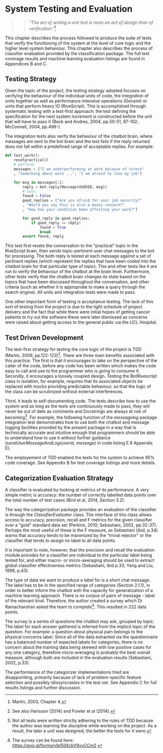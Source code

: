 # System Testing and Evaluation

>> *"The act of writing a unit test is more an act of design than of verification."*[^martin]

[^martin]: Martin, 2003, Chapter 4.

This chapter describes the process followed to produce the suite of tests that
verify the functioning of the system at the level of core logic and the higher
level system behaviour. This chapter also describes the process of
classifier evaluation provided by the classification package.
The full test coverage results and machine learning evaluation listings are found in
Appendices B and C.

## Testing Strategy

Given the topic of the project, the testing strategy adopted focuses on verifying
the behaviour of the individual units of code, the integration of units together
as well as performance intensive operations (Gensim) or units that perform heavy
IO (RiveScript).
This is accomplished through systematic testing
with a test-first approach: the test defining the specification for the next
system increment is constructed before the unit that will have to pass it
(Beck and Andres, 2004, pp.50-51, 97-102; McConnell, 2004, pp.499-).

The integration tests also verify the behaviour of the chatbot brain, where
messages are sent to the bot brain and the test fails if the reply returned
does not fall within a predefined range of acceptable replies. For example:

~~~ python
def test_work():
    resetpractical()
    # perform:
    messages = ["I am underperforming at work because of stress"
    , "Something about work ...", "I am afraid to lose my job"]

    for msg in messages[:]:
        reply = bot.reply(Message(USERID, msg))
        # test:
        found = False
        good_replies = ["Are you afraid for your job security?"
        , "Would you say this is also a money concern?"
        , "How has your condition been affecting your work?"]

        for good_reply in good_replies:
            if good_reply == reply:
                found = True
                break
        assert found, reply
~~~
This test first resets the conversation to the "practical" topic in the RiveScript
brain, then sends topic-pertinent user chat messages to the bot for processing.
The both reply is tested at each message against a set of pertinent replies (which
    represent the replies that have been coded into the chatbot
  brain for that particular type of topic). This and other tests like it are
  run to verify the behaviour of the chatbot at
the brain level.
Furthermore, other tests verify that the chatbot brain changes its state based
on the topics that have been discussed throughout the conversation, and other
criteria (such as whether it is appropriate to make a query through the search
  engine). All units and integration tests were made to pass.

One other important form of testing is acceptance testing. The lack of this sort
of testing from the project is due to the tight schedule of project delivery and
the fact that while there were initial hopes of getting cancer patients to try
out the software these were later dismissed as concerns were raised about
getting access to the general public via the UCL Hospital.

## Test Driven Development

The test-first strategy for testing the core logic of the project is TDD (Martin, 2009, pp.122-123)[^TDD].
There are three main benefits associated with this practice. The first is that
it encourages to take on the perspective of the caller of the code, before any
code has been written which makes the code easy to call and use to the programmer
who is going to consume it. Secondly, it encourages a loosely coupled design.
Testing the BotRivescript class in isolation, for example, requires that its
associated objects be replaced with mocks providing predictable behaviour, so
that the logic of the class can be scrutinized without external interferences.

Third, it leads to self-documenting code. The tests
describe how to use the system and as long as the tests
are continuously made to pass, they will never be out of date as comments and
Docstrings are always at risk of becoming[^notall].
For example, the following function of the *messagelog* package
integration test demonstrates how to use both the chatbot and message
logging facilities provided by the present package in a way that is technically
accurate and intuitive
enough that programmers should be able to understand how to use
it without further guidance (*sendUserMessageAndLog(userid, message)* in code listing E.8 Appendix E).

[^TDD]: See also Hansson (2014) and Fowler et al (2014).

[^notall]: Not all tests were written strictly adhering to the rules of TDD because the author was learning
the discipline while working on the project.
As a result, the later a unit was designed, the better the tests for it were.

The employement of TDD enabled the tests for the system to achieve 95% code coverage.
See Appendix B for test coverage listings and more details.

## Categorization Evaluation Strategy

A classifier is evaluated by looking at metrics of its performance.
A very simple metric is accuracy: the number of correctly labelled
data points over the total number of test cases (Bird et al, 2014, Section 3.2).

The way the categorization package provides an evaluation of the classifier is
through the *ClassifierEvaluator* class. The interface of this class allows access
to accuracy, precision, recall and F metrics for the given classifier over a
"gold" standard data set (Perkins, 2010; Sebastiani, 2002, pp.32-37). Perhaps the most useful of these is
the F measure, as Sebastiani (ibid, p.34) warns that accuracy tends to be
maximized by the "trivial rejector" or the classifier that tends to assign no label
to all data points.

It is important to note, however, that the precision and recall the evaluation
module provides for a classifier are individual to the particular
label being tested for, and either macro- or micro-averaging should be used
to extract global classifier effectiveness metrics (Sebastiani, ibid p.33;
Yang and Liu, 1999, p.43).

The type of data we want to produce a label for is a short chat
message. The label has to be in the specified range of categories (Section 2.1.1), in order to
better inform the chatbot with the capacity for generalization of a machine learning
approach. There is no corpus of pairs of message - label of the relevant kind.
Therefore, the author created a survey which Dr Ramachandran asked the team to
complete[^survey].
This resulted in 222 data points.

[^survey]: The survey can be found here: <https://goo.gl/forms/ylkI50XckV9yvCCm2>.

The survey is a series of questions the chatbot may ask, grouped by topic. The
label for each answer gathered is inferred from the implicit topic of the question.
For example: a question about physical pain belongs to the physical concerns label.
Since all of the data extracted via the questionnaire
has a balanced number of expected labels for categories, there is no
concern about the training data being skewed with low positive cases for any one
category, therefore micro-averaging is probably the best overall measure, although both are
included in the evaluation results (Sebastiani, 2002, p.33).

The performance of the categorizer implementations tried
are disappointing, primarily because of lack of problem-specific feature selection
and possibly idiosyncrasies in the test set. See Appendix C for full results listings
and further discussion.
